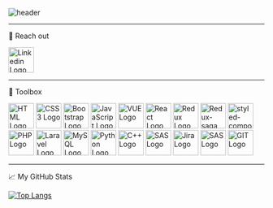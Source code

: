 ![header](https://capsule-render.vercel.app/api?type=waving&color=0:16BFFD,100:CB3066&height=215&section=header&text=Edoardo%20Ruffi&fontSize=75&fontColor=FFF&&animation=fadeIn&fontAlignY=38&desc=Full%20Stack%20web%20developer%20from%20Italy&descAlignY=51&descAlign=62)

---
🔗 Reach out

<a href="https://www.linkedin.com/in/edoardoruffi/" target="_blank"><img src="https://cdn.worldvectorlogo.com/logos/linkedin-icon-2.svg" alt="Linkedin Logo" width="50" height="50"/></a>

---
🧰 Toolbox


<a href="https://developer.mozilla.org/en-US/docs/Glossary/HTML5" target="_blank"><img src="https://cdn.worldvectorlogo.com/logos/html-1.svg" alt="HTML Logo" width="50" height="50"/></a>
<a href="https://www.w3schools.com/css/" target="_blank"><img src="https://cdn.worldvectorlogo.com/logos/css-3.svg" alt="CSS3 Logo" width="50" height="50"/></a>
<a href="https://getbootstrap.com" target="_blank"><img src="https://cdn.worldvectorlogo.com/logos/bootstrap-5-1.svg" alt="Bootstrap Logo" width="50" height="50"/></a>
<a href="https://developer.mozilla.org/en-US/docs/Web/JavaScript" target="_blank"><img src="https://cdn.worldvectorlogo.com/logos/javascript-1.svg" alt="JavaScript Logo" width="50" height="50"/></a>
<a href="https://vuejs.org/" target="_blank"><img src="https://cdn.worldvectorlogo.com/logos/vue-9.svg" alt="VUE Logo" width="50" height="50"/></a>
<a href="https://reactjs.org/" target="_blank"><img src="https://cdn.worldvectorlogo.com/logos/react-1.svg" alt="React Logo" width="50" height="50"/></a>
<a href="https://redux.js.org/" target="_blank"><img src="https://cdn.worldvectorlogo.com/logos/redux.svg" alt="Redux Logo" width="50" height="50"/></a>
<a href="https://redux-saga.js.org/" target="_blank"><img src="https://cdn.worldvectorlogo.com/logos/redux-saga.svg" alt="Redux-saga Logo" width="50" height="50"/></a>
<a href="https://styled-components.com/" target="_blank"><img src="https://cdn.worldvectorlogo.com/logos/styled-components-1.svg" alt="styled-components Logo" width="50" height="50"/></a>
<a href="https://www.php.net" target="_blank"><img src="https://cdn.worldvectorlogo.com/logos/php-1.svg" alt="PHP Logo" width="50" height="50"/></a>
<a href="https://laravel.com/" target="_blank"><img src="https://cdn.worldvectorlogo.com/logos/laravel-1.svg" alt="Laravel Logo" width="50" height="50"/></a>
<a href="https://www.mysql.com/" target="_blank"><img src="https://cdn.worldvectorlogo.com/logos/mysql-6.svg" alt="MySQL Logo" width="50" height="50"/></a>
<a href="https://www.python.org/" target="_blank"><img src="https://cdn.worldvectorlogo.com/logos/python-5.svg" alt="Python Logo" width="50" height="50"/></a>
<a href="https://www.cplusplus.com/" target="_blank"><img src="https://cdn.worldvectorlogo.com/logos/c.svg" alt="C++ Logo" width="50" height="50"/></a>
<a href="https://www.sas.com" target="_blank"><img src="https://cdn.worldvectorlogo.com/logos/sas-6.svg" alt="SAS Logo" width="50" height="50"/></a>
<a href="https://www.atlassian.com/software/jira" target="_blank"><img src="https://cdn.worldvectorlogo.com/logos/jira-3.svg" alt="Jira Logo" width="50" height="50"/></a>
<a href="https://bitbucket.org/product" target="_blank"><img src="https://cdn.worldvectorlogo.com/logos/bitbucket-icon.svg" alt="SAS Logo" width="50" height="50"/></a>
<a href="https://git-scm.com/" target="_blank"><img src="https://cdn.worldvectorlogo.com/logos/git-icon.svg" alt="GIT Logo" width="50" height="50"/></a>





---
&#x1f4c8; My GitHub Stats

[![Top Langs](https://github-readme-stats.vercel.app/api/top-langs/?username=BigOoga&layout=compact&hide=java,html,css,jupyter%20notebook&theme=radical)](https://github.com/anuraghazra/github-readme-stats)

